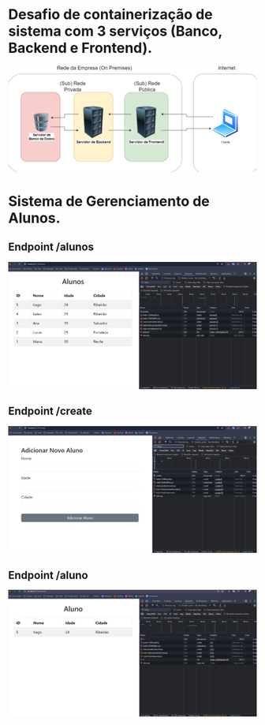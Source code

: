 # Desafio de containerização de sistema com 3 serviços (Banco, Backend e Frontend).

![alt text](bd-back-front.png)

# Sistema de Gerenciamento de Alunos.

## Endpoint /alunos
![alt text](alunos.png)

## Endpoint /create
![alt text](create.png)

## Endpoint /aluno
![alt text](aluno.png)

